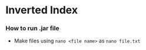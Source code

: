 # Inverted Index

### How to run .jar file
 - Make files using `nano <file name>` as `nano file.txt`
